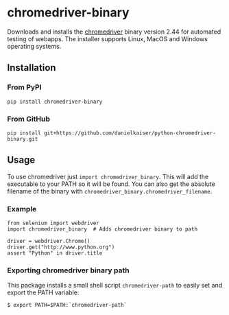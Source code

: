# chromedriver-binary
Downloads and installs the [chromedriver](https://sites.google.com/a/chromium.org/chromedriver/) binary version 2.44 for automated testing of webapps. The installer supports Linux, MacOS and Windows operating systems.

## Installation

### From PyPI
```
pip install chromedriver-binary
```

### From GitHub
```
pip install git+https://github.com/danielkaiser/python-chromedriver-binary.git
```

## Usage
To use chromedriver just `import chromedriver_binary`. This will add the executable to your PATH so it will be found. You can also get the absolute filename of the binary with `chromedriver_binary.chromedriver_filename`.

### Example
```
from selenium import webdriver
import chromedriver_binary  # Adds chromedriver binary to path

driver = webdriver.Chrome()
driver.get("http://www.python.org")
assert "Python" in driver.title
```

### Exporting chromedriver binary path
This package installs a small shell script `chromedriver-path` to easily set and export the PATH variable:
```
$ export PATH=$PATH:`chromedriver-path`
```
